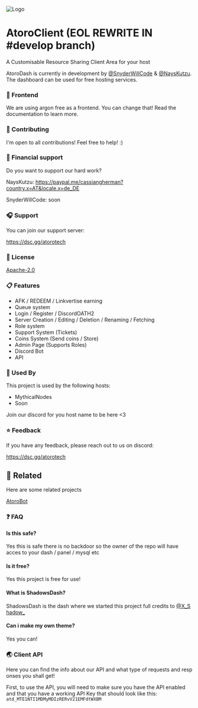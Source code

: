 
![Logo](https://camo.githubusercontent.com/4d631beccb2b40766a266f9f60686ee1f329b876d72f3480a9ec46c15dec94cc/68747470733a2f2f63646e2e646973636f72646170702e636f6d2f6174746163686d656e74732f313033373832343533343838303939333331302f313038343232363636363939313230363533302f4e65775f50726f6a6563745f332e706e67)


# AtoroClient (EOL REWRITE IN #develop branch)

A Customisable Resource Sharing Client Area for your host

AtoroDash is currently in development by [@SnyderWillCode](https://github.com/SnyderWillCode) & [@NaysKutzu](https://github.com/nayskutzu).
The dashboard can be used for free hosting services.


### 🎨 Frontend
We are using argon free as a frontend. You can change that! Read the documentation to learn more.

### 👔 Contributing
I'm open to all contributions! Feel free to help! :)

### 💸 Financial support
Do you want to support our hard work?

NaysKutzu: 
https://paypal.me/cassiangherman?country.x=AT&locale.x=de_DE

SnyderWillCode: soon
### 🎧 Support

You can join our support server:

https://dsc.gg/atorotech


### 📙 License

[Apache-2.0](https://www.apache.org/licenses/LICENSE-2.0)


### 📋 Features

- AFK / REDEEM / Linkvertise earning
- Queue system
- Login / Register / DiscordOATH2
- Server Creation / Editing / Deletion / Renaming / Fetching
- Role system 
- Support System (Tickets)
- Coins System (Send coins / Store)
- Admin Page (Supports Roles)
- Discord Bot
- API 


### 🎫 Used By

This project is used by the following hosts:

- MythicalNodes
- Soon

Join our discord for you host name to be here <3

### ⭐ Feedback

If you have any feedback, please reach out to us on discord:

https://dsc.gg/atorotech


## 🤖 Related

Here are some related projects

[AtoroBot](https://github.com/AtoroTech/AtoroBot)


### ❓ FAQ

#### Is this safe?

Yes this is safe there is no backdoor so the owner of the repo will have acces to your dash / panel / mysql etc

#### Is it free?

Yes this project is free for use!

#### What is ShadowsDash?

ShadowsDash is the dash where we started this project full credits to [@X_Shadow_](https://github.com/shadowdevfr)

#### Can i make my own theme?

Yes you can!



### 🌏 Client API

Here you can find the info about our API and what type of requests and responses you shall get!

First, to use the API, you will need to make sure you have the API enabled and that you have a working API Key that should look like this: `atd_MTE1NTI1MDMyMDIzRERvV21EMFdtWXBM`


